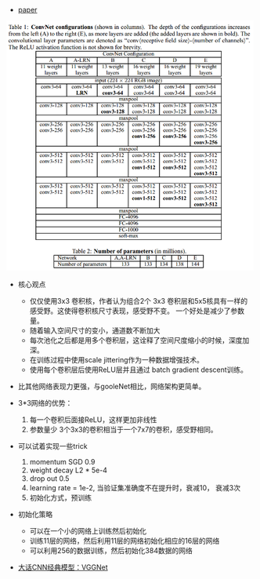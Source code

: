 * [paper](/paper/10.02_00_14_Very_deep_convolutional_networks_for_large_scale_image_recognition.pdf)

![](/readme/10.02_00_vgg_01.png)
* 核心观点
    * 仅仅使用3x3 卷积核，作者认为组合2个 3x3 卷积层和5x5核具有一样的感受野。这使得卷积核尺寸表现，感受野不变。
    一个好处是减少了参数量。
    * 随着输入空间尺寸的变小，通道数不断加大
    * 每次池化之后都是用多个卷积层，这诠释了空间尺度缩小的时候，深度加深。
    * 在训练过程中使用scale jittering作为一种数据增强技术。
    * 使用每个卷积层后使用ReLU层并且通过 batch gradient descent训练。
* 比其他网络表现力更强，与gooleNet相比，网络架构更简单。
* 3*3网络的优势：
    1. 每一个卷积后面接ReLU，这样更加非线性
    2. 参数量少 3个3x3的卷积相当于一个7x7的卷积，感受野相同。
* 可以试着实现一些trick
    1. momentum SGD 0.9
    2. weight decay L2 * 5e-4
    3. drop out 0.5
    4. learning rate = 1e-2, 当验证集准确度不在提升时，衰减10， 衰减3次
    5. 初始化方式，预训练
* 初始化策略
    * 可以在一个小的网络上训练然后初始化
    * 训练11层的网络，然后利用11层的网络初始化相应的16层的网络
    * 可以利用256的数据训练，然后初始化384数据的网络
    
* [大话CNN经典模型：VGGNet](https://my.oschina.net/u/876354/blog/1634322)
